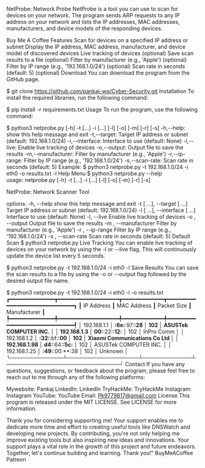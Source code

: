 NetProbe: Network Probe
NetProbe is a tool you can use to scan for devices on your network. The program sends ARP requests to any IP address on your network and lists the IP addresses, MAC addresses, manufacturers, and device models of the responding devices.


Buy Me A Coffee
Features
Scan for devices on a specified IP address or subnet
Display the IP address, MAC address, manufacturer, and device model of discovered devices
Live tracking of devices (optional)
Save scan results to a file (optional)
Filter by manufacturer (e.g., 'Apple') (optional)
Filter by IP range (e.g., '192.168.1.0/24') (optional)
Scan rate in seconds (default: 5) (optional)
Download
You can download the program from the GitHub page.

$ git clone https://github.com/pankaj-wq/Cyber-Security.git
Installation
To install the required libraries, run the following command:

$ pip install -r requirements.txt
Usage
To run the program, use the following command:

$ python3 netprobe.py [-h] -t  [...] -i  [...] [-l] [-o] [-m] [-r] [-s]
-h,--help: show this help message and exit
-t,--target: Target IP address or subnet (default: 192.168.1.0/24)
-i,--interface: Interface to use (default: None)
-l,--live: Enable live tracking of devices
-o,--output: Output file to save the results
-m,--manufacturer: Filter by manufacturer (e.g., 'Apple')
-r,--ip-range: Filter by IP range (e.g., '192.168.1.0/24')
-s,--scan-rate: Scan rate in seconds (default: 5)
Example:
$ python3 netprobe.py -t 192.168.1.0/24 -i eth0 -o results.txt -l
Help Menu
$ python3 netprobe.py --help                      
usage: netprobe.py [-h] -t  [...] -i  [...] [-l] [-o] [-m] [-r] [-s]

NetProbe: Network Scanner Tool

options:
  -h, --help            show this help message and exit
  -t  [ ...], --target  [ ...]
                        Target IP address or subnet (default: 192.168.1.0/24)
  -i  [ ...], --interface  [ ...]
                        Interface to use (default: None)
  -l, --live            Enable live tracking of devices
  -o , --output         Output file to save the results
  -m , --manufacturer   Filter by manufacturer (e.g., 'Apple')
  -r , --ip-range       Filter by IP range (e.g., '192.168.1.0/24')
  -s , --scan-rate      Scan rate in seconds (default: 5)
Default Scan
$ python3 netprobe.py 
Live Tracking
You can enable live tracking of devices on your network by using the -l or --live flag. This will continuously update the device list every 5 seconds.

$ python3 netprobe.py -t 192.168.1.0/24 -i eth0 -l
Save Results
You can save the scan results to a file by using the -o or --output flag followed by the desired output file name.

$ python3 netprobe.py -t 192.168.1.0/24 -i eth0 -l -o results.txt
┏━━━━━━━━━━━━━━┳━━━━━━━━━━━━━━━━━━━┳━━━━━━━━━━━━━┳━━━━━━━━━━━━━━━━━━━━━━━━━━━━━━┓
┃ IP Address   ┃ MAC Address       ┃ Packet Size ┃ Manufacturer                 ┃
┡━━━━━━━━━━━━━━╇━━━━━━━━━━━━━━━━━━━╇━━━━━━━━━━━━━╇━━━━━━━━━━━━━━━━━━━━━━━━━━━━━━┩
│ 192.168.1.1  │ **:6e:**:97:**:28 │ 102         │ ASUSTek COMPUTER INC.        │
│ 192.168.1.3  │ 00:**:22:**:12:** │ 102         │ InPro Comm                   │
│ 192.168.1.2  │ **:32:**:bf:**:00 │ 102         │ Xiaomi Communications Co Ltd │
│ 192.168.1.98 │ d4:**:64:**:5c:** │ 102         │ ASUSTek COMPUTER INC.        │
│ 192.168.1.25 │ **:49:**:00:**:38 │ 102         │ Unknown                      │
└──────────────┴───────────────────┴─────────────┴──────────────────────────────┘
Contact
If you have any questions, suggestions, or feedback about the program, please feel free to reach out to me through any of the following platforms:

Mywebsite: Pankaj
LinkedIn: LinkedIn
TryHackMe: TryHackMe
Instagram: Instagram
YouTube: YouTube
Email: Pk9779817@gmail.com
License
This program is released under the MIT LICENSE. See LICENSE for more information.

Thank you for considering supporting me! Your support enables me to dedicate more time and effort to creating useful tools like DNSWatch and developing new projects. By contributing, you're not only helping me improve existing tools but also inspiring new ideas and innovations. Your support plays a vital role in the growth of this project and future endeavors. Together, let's continue building and learning. Thank you!" BuyMeACoffee Patreon
